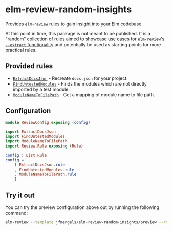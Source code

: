 # elm-review-random-insights

Provides [`elm-review`](https://package.elm-lang.org/packages/jfmengels/elm-review/latest/) rules to gain insight into your Elm codebase.

At this point in time, this package is not meant to be published. It is a "random" collection of rules aimed to showcase
use cases for [`elm-review`'s `--extract` functionality](https://package.elm-lang.org/packages/jfmengels/elm-review/latest/#extract-information)
and potentially be used as starting points for more practical rules.


## Provided rules

- [`ExtractDocsJson`](https://elm-doc-preview.netlify.app/ExtractDocsJson?repo=jfmengels%2Felm-review-random-insights&version=main) - Recreate `docs.json` for your project.
- [`FindUntestedModules`](https://elm-doc-preview.netlify.app/FindUntestedModules?repo=jfmengels%2Felm-review-random-insights&version=main) - Finds the modules which are not directly imported by a test module.
- [`ModuleNameToFilePath`](https://elm-doc-preview.netlify.app/ModuleNameToFilePath?repo=jfmengels%2Felm-review-random-insights&version=main) - Get a mapping of module name to file path.


## Configuration

```elm
module ReviewConfig exposing (config)

import ExtractDocsJson
import FindUntestedModules
import ModuleNameToFilePath
import Review.Rule exposing (Rule)

config : List Rule
config =
    [ ExtractDocsJson.rule
    , FindUntestedModules.rule
    , ModuleNameToFilePath.rule
    ]
```


## Try it out

You can try the preview configuration above out by running the following command:

```bash
elm-review --template jfmengels/elm-review-random-insights/preview --report=json --extract
```
